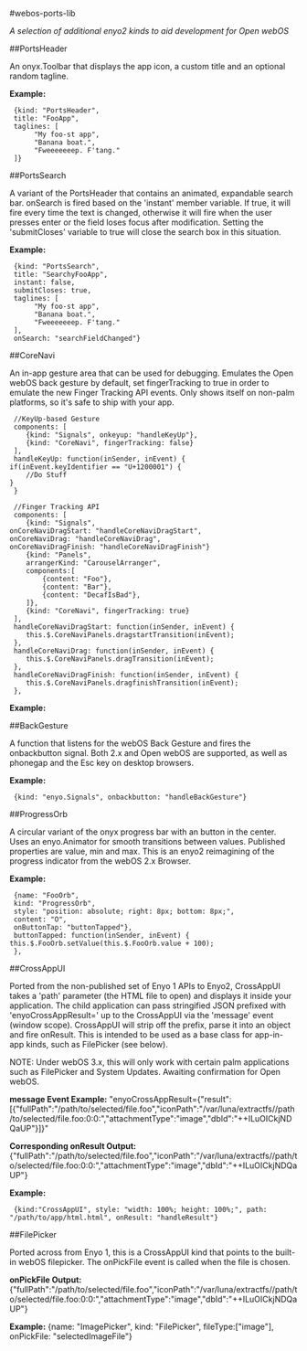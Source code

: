 #webos-ports-lib

*A selection of additional enyo2 kinds to aid development for Open webOS*

##PortsHeader

An onyx.Toolbar that displays the app icon, a custom title and an optional random tagline.

**Example:**

     {kind: "PortsHeader",
     title: "FooApp",
     taglines: [
          "My foo-st app",
          "Banana boat.",
          "Fweeeeeeep. F'tang."
     ]}

##PortsSearch

A variant of the PortsHeader that contains an animated, expandable search bar. onSearch is fired based on the 'instant' member variable. If true, it will fire every time the text is changed, otherwise it will fire when the user presses enter or the field loses focus after modification. Setting the 'submitCloses' variable to true will close the search box in this situation.

**Example:**

     {kind: "PortsSearch",
     title: "SearchyFooApp",
     instant: false,
     submitCloses: true,
     taglines: [
          "My foo-st app",
          "Banana boat.",
          "Fweeeeeeep. F'tang."
     ],
     onSearch: "searchFieldChanged"}
     
##CoreNavi

An in-app gesture area that can be used for debugging. Emulates the Open webOS back gesture by default, set fingerTracking to true in order to emulate the new Finger Tracking API events. Only shows itself on non-palm platforms, so it's safe to ship with your app.

     //KeyUp-based Gesture
     components: [
     	{kind: "Signals", onkeyup: "handleKeyUp"},
     	{kind: "CoreNavi", fingerTracking: false}
     ],
     handleKeyUp: function(inSender, inEvent) {
	if(inEvent.keyIdentifier == "U+1200001") {
		//Do Stuff
	}
     }
     
     //Finger Tracking API
     components: [
     	{kind: "Signals",
	onCoreNaviDragStart: "handleCoreNaviDragStart",
	onCoreNaviDrag: "handleCoreNaviDrag",
	onCoreNaviDragFinish: "handleCoreNaviDragFinish"}
     	{kind: "Panels",
     	arrangerKind: "CarouselArranger",
     	components:[
     		{content: "Foo"},
     		{content: "Bar"},
     		{content: "DecafIsBad"},
     	]},
     	{kind: "CoreNavi", fingerTracking: true}
     ],
     handleCoreNaviDragStart: function(inSender, inEvent) {
     	this.$.CoreNaviPanels.dragstartTransition(inEvent);
     },
     handleCoreNaviDrag: function(inSender, inEvent) {
     	this.$.CoreNaviPanels.dragTransition(inEvent);
     },
     handleCoreNaviDragFinish: function(inSender, inEvent) {
     	this.$.CoreNaviPanels.dragfinishTransition(inEvent);
     },
	

**Example:** 

##BackGesture

A function that listens for the webOS Back Gesture and fires the onbackbutton signal. Both 2.x and Open webOS are supported, as well as phonegap and the Esc key on desktop browsers.

**Example:**

     {kind: "enyo.Signals", onbackbutton: "handleBackGesture"}
     
##ProgressOrb

A circular variant of the onyx progress bar with an button in the center. Uses an enyo.Animator for smooth transitions between values.
Published properties are value, min and max.
This is an enyo2 reimagining of the progress indicator from the webOS 2.x Browser.

**Example:**

     {name: "FooOrb",
     kind: "ProgressOrb",
     style: "position: absolute; right: 8px; bottom: 8px;",
     content: "O",
     onButtonTap: "buttonTapped"},
     buttonTapped: function(inSender, inEvent) {
	this.$.FooOrb.setValue(this.$.FooOrb.value + 100);
     },

##CrossAppUI

Ported from the non-published set of Enyo 1 APIs to Enyo2, CrossAppUI takes a 'path' parameter (the HTML file to open) and displays it inside your application.
The child application can pass stringified JSON prefixed with 'enyoCrossAppResult=' up to the CrossAppUI via the 'message' event (window scope). CrossAppUI will strip off the prefix, parse it into an object and fire onResult. This is intended to be used as a base class for app-in-app kinds, such as FilePicker (see below).

NOTE: Under webOS 3.x, this will only work with certain palm applications such as FilePicker and System Updates. Awaiting confirmation for Open webOS.

**message Event Example:**
     "enyoCrossAppResult={\"result\":[{\"fullPath\":\"/path/to/selected/file.foo\",\"iconPath\":\"/var/luna/extractfs//path/to/selected/file.foo:0:0:\",\"attachmentType\":\"image\",\"dbId\":\"++ILuOICkjNDQaUP\"}]}"

**Corresponding onResult Output:**
     {"fullPath":"/path/to/selected/file.foo","iconPath":"/var/luna/extractfs//path/to/selected/file.foo:0:0:","attachmentType":"image","dbId":"++ILuOICkjNDQaUP"}

**Example:**

     {kind:"CrossAppUI", style: "width: 100%; height: 100%;", path: "/path/to/app/html.html", onResult: "handleResult"}

##FilePicker

Ported across from Enyo 1, this is a CrossAppUI kind that points to the built-in webOS filepicker. The onPickFile event is called when the file is chosen.

**onPickFile Output:**
     {"fullPath":"/path/to/selected/file.foo","iconPath":"/var/luna/extractfs//path/to/selected/file.foo:0:0:","attachmentType":"image","dbId":"++ILuOICkjNDQaUP"}

**Example:**
     {name: "ImagePicker", kind: "FilePicker", fileType:["image"], onPickFile: "selectedImageFile"}
